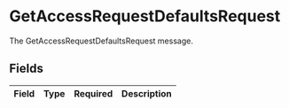 # GetAccessRequestDefaultsRequest

The GetAccessRequestDefaultsRequest message.


## Fields

| Field       | Type        | Required    | Description |
| ----------- | ----------- | ----------- | ----------- |